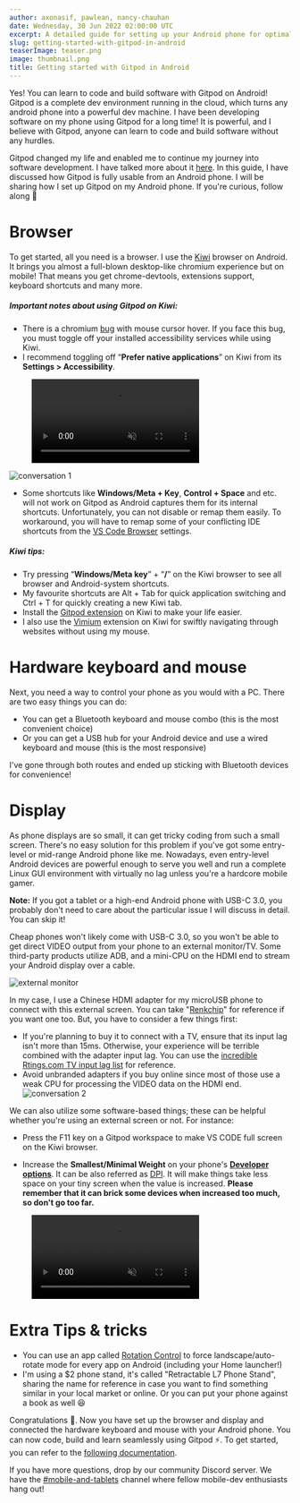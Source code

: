 ```yaml
---
author: axonasif, pawlean, nancy-chauhan
date: Wednesday, 30 Jun 2022 02:00:00 UTC
excerpt: A detailed guide for setting up your Android phone for optimal development experience with Gitpod
slug: getting-started-with-gitpod-in-android
teaserImage: teaser.png
image: thumbnail.png
title: Getting started with Gitpod in Android
---
```


<script context="module">
  export const prerender = true;
</script>

Yes! You can learn to code and build software with Gitpod on Android! Gitpod is a complete dev environment running in the cloud, which turns any android phone into a powerful dev machine. I have been developing software on my phone using Gitpod for a long time! It is powerful, and I believe with Gitpod, anyone can learn to code and build software without any hurdles.

Gitpod changed my life and enabled me to continue my journey into software development. I have talked more about it [here](../blog/software-development-from-my-android-phone-at-datacenter-speeds). In this guide, I have discussed how Gitpod is fully usable from an Android phone. I will be sharing how I set up Gitpod on my Android phone. If you're curious, follow along 🚀

# Browser

To get started, all you need is a browser. I use the [Kiwi](https://kiwibrowser.com/) browser on Android. It brings you almost a full-blown desktop-like chromium experience but on mobile! That means you get chrome-devtools, extensions support, keyboard shortcuts and many more.

##### Important notes about using Gitpod on Kiwi:

- There is a chromium [bug](https://bugs.chromium.org/p/chromium/issues/detail?id=1202651) with mouse cursor hover. If you face this bug, you must toggle off your installed accessibility services while using Kiwi.
- I recommend toggling off “**Prefer native applications**” on Kiwi from its **Settings > Accessibility**.
<figure>
<video preload="metadata" controls muted class="shadow-medium w-full rounded-xl max-w-3xl mt-x-small" alt="Toggle off auto native app opening" src="/images/guides/getting-started-with-gitpod-in-android/kiwi_settings.mp4"></video>
</figure>

![conversation 1](../../../../static/images/guides/getting-started-with-gitpod-in-android/convo.svg "kumquat asks")

- Some shortcuts like **Windows/Meta + Key**, **Control + Space** and etc. will not work on Gitpod as Android captures them for its internal shortcuts. Unfortunately, you can not disable or remap them easily. To workaround, you will have to remap some of your conflicting IDE shortcuts from the [VS Code Browser](https://www.gitpod.io/docs/references/ides-and-editors/vscode-browser) settings.

##### Kiwi tips:

- Try pressing “**Windows/Meta key**” + “**/**” on the Kiwi browser to see all browser and Android-system shortcuts.
- My favourite shortcuts are Alt + Tab for quick application switching and Ctrl + T for quickly creating a new Kiwi tab.
- Install the [Gitpod extension](https://chrome.google.com/webstore/detail/gitpod-always-ready-to-co/dodmmooeoklaejobgleioelladacbeki) on Kiwi to make your life easier.
- I also use the [Vimium](https://chrome.google.com/webstore/detail/vimium/dbepggeogbaibhgnhhndojpepiihcmeb?hl=en) extension on Kiwi for swiftly navigating through websites without using my mouse.

# Hardware keyboard and mouse

Next, you need a way to control your phone as you would with a PC. There are two easy things you can do:

- You can get a Bluetooth keyboard and mouse combo (this is the most convenient choice)
- Or you can get a USB hub for your Android device and use a wired keyboard and mouse (this is the most responsive)

I've gone through both routes and ended up sticking with Bluetooth devices for convenience!

# Display

As phone displays are so small, it can get tricky coding from such a small screen. There's no easy solution for this problem if you've got some entry-level or mid-range Android phone like me. Nowadays, even entry-level Android devices are powerful enough to serve you well and run a complete Linux GUI environment with virtually no lag unless you're a hardcore mobile gamer.

**Note:** If you got a tablet or a high-end Android phone with USB-C 3.0, you probably don't need to care about the particular issue I will discuss in detail. You can skip it!

Cheap phones won't likely come with USB-C 3.0, so you won't be able to get direct VIDEO output from your phone to an external monitor/TV. Some third-party products utilize ADB, and a mini-CPU on the HDMI end to stream your Android display over a cable.

![external monitor](../../../../static/images/guides/getting-started-with-gitpod-in-android/external_monitor.jpg "external monitor setup with android")

In my case, I use a Chinese HDMI adapter for my microUSB phone to connect with this external screen. You can take "[Renkchip](https://www.amazon.com/dp/B08DLJCV55/)" for reference if you want one too. But, you have to consider a few things first:

- If you're planning to buy it to connect with a TV, ensure that its input lag isn't more than 15ms. Otherwise, your experience will be terrible combined with the adapter input lag. You can use the [incredible Rtings.com TV input lag list](https://www.rtings.com/tv/tests/inputs/input-lag) for reference.
- Avoid unbranded adapters if you buy online since most of those use a weak CPU for processing the VIDEO data on the HDMI end.
  ![conversation 2](../../../../static/images/guides/getting-started-with-gitpod-in-android/convo2.svg "kumquat asks")

We can also utilize some software-based things; these can be helpful whether you're using an external screen or not. For instance:

- Press the F11 key on a Gitpod workspace to make VS CODE full screen on the Kiwi browser.

- Increase the **Smallest/Minimal Weight** on your phone's [**Developer options**](https://developer.android.com/studio/debug/dev-options#enable). It can be also referred as [DPI](https://en.wikipedia.org/wiki/Dots_per_inch). It will make things take less space on your tiny screen when the value is increased. **Please remember that it can brick some devices when increased too much, so don't go too far.**
<figure>
<video preload="metadata" controls muted class="shadow-medium w-full rounded-xl max-w-3xl mt-x-small" alt="modify DPI without root" src="/images/guides/getting-started-with-gitpod-in-android/modify_dpi.mp4"></video>
</figure>

# Extra Tips & tricks

- You can use an app called [Rotation Control](https://play.google.com/store/apps/details?id=org.crape.rotationcontrol) to force landscape/auto-rotate mode for every app on Android (including your Home launcher!)
- I'm using a $2 phone stand, it's called "Retractable L7 Phone Stand", sharing the name for reference in case you want to find something similar in your local market or online. Or you can put your phone against a book as well 😆

Congratulations 🎉. Now you have set up the browser and display and connected the hardware keyboard and mouse with your Android phone. You can now code, build and learn seamlessly using Gitpod ⚡️. To get started, you can refer to the [following documentation](https://www.gitpod.io/docs/introduction/getting-started).

If you have more questions, drop by our community Discord server. We have the [#mobile-and-tablets](https://discord.com/channels/816244985187008514/890901203624534026) channel where fellow mobile-dev enthusiasts hang out!
